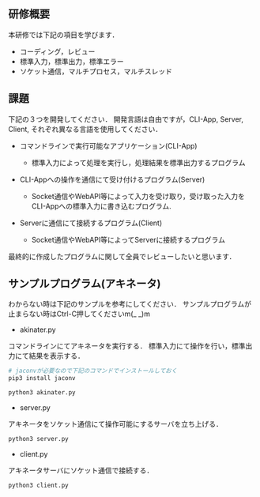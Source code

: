 ## 研修概要

本研修では下記の項目を学びます．

- コーディング，レビュー
- 標準入力，標準出力，標準エラー
- ソケット通信，マルチプロセス，マルチスレッド

## 課題
下記の３つを開発してください．
開発言語は自由ですが，CLI-App, Server, Client, それぞれ異なる言語を使用してください．

- コマンドラインで実行可能なアプリケーション(CLI-App)
  - 標準入力によって処理を実行し，処理結果を標準出力するプログラム

- CLI-Appへの操作を通信にて受け付けるプログラム(Server)
  - Socket通信やWebAPI等によって入力を受け取り，受け取った入力をCLI-Appへの標準入力に書き込むプログラム.

- Serverに通信にて接続するプログラム(Client)
  - Socket通信やWebAPI等によってServerに接続するプログラム

最終的に作成したプログラムに関して全員でレビューしたいと思います．

## サンプルプログラム(アキネータ)
わからない時は下記のサンプルを参考にしてください．
サンプルプログラムが止まらない時はCtrl-C押してくださいm(_ _)m

- akinater.py

コマンドラインにてアキネータを実行する．
標準入力にて操作を行い，標準出力にて結果を表示する．
```sh
# jaconvが必要なので下記のコマンドでインストールしておく
pip3 install jaconv

python3 akinater.py
```

 - server.py

アキネータをソケット通信にて操作可能にするサーバを立ち上げる．
```sh
python3 server.py
```

- client.py

アキネータサーバにソケット通信で接続する．

```sh
python3 client.py
```

<!--
# 研修内容（基礎）

下記の順に研修を進めてください．

- akinater.py, server.py, client.py を実行してみる．
- akinater.pyのコードを理解する
  - 他人のコードを読みレビュー（良い悪いの評価）ができる．
  - 標準入力，標準出力，標準エラー，が理解できている．
- server.py, client.pyのコードを理解する．
  - socket通信が理解できている．
  - スレッド，プロセスが理解できている．

# 研修内容（+α）

下記の２つを進めてください．
最後に自分が行ったことについてスライドにて発表してください．

- server.py, client.py をpython以外の言語で記述せよ
  - 計算機（pc）に関する基礎的な知識は前提として，基礎的な知識をプログラムとして表現できるようになってもらいたい.

- アキネータの推測処理を自作せよ．
  - アキネータの推測処理を考える過程にて確率，統計，情報理論について勉強してほしい．
  - ネット上にはヒントが転がっているが，ヒントを見たのならば発表の際にサイトのURLを引用すること
    - （自分のアイデアと他人のアイデアを明確に分ける）

-->
